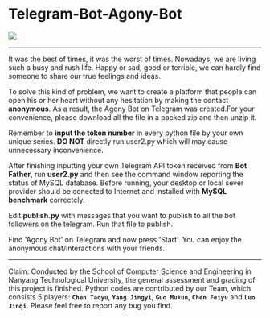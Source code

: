 # Telegram-Bot-Agony-Bot
![](https://upload.wikimedia.org/wikipedia/en/thumb/c/c6/Nanyang_Technological_University.svg/320px-Nanyang_Technological_University.svg.png)
***
It was the best of times, it was the worst of times. Nowadays, we are living such a busy and rush life. Happy or sad, good or terrible, we can hardly find someone to share our true feelings and ideas. 

To solve this kind of problem, we want to create a platform that people can open his or her heart without any hesitation by making the contact **anonymous**. As a result, the Agony Bot on Telegram was created.For your convenience, please download all the file in a packed zip and then unzip it. 

Remember to **input the token number** in every python file by your own unique series. **__DO NOT__** directly run user2.py which will may cause unnecessary inconvenience.

After finishing inputting your own Telegram API token received from **Bot Father**, run **user2.py** and then see the command window reporting the status of MySQL database. Before running, your desktop or local sever provider should be conected to Internet and installed with **MySQL benchmark** correctcly. 

Edit **publish.py** with messages that you want to publish to all the bot followers on the telegram. Run that file to publish.

Find 'Agony Bot' on Telegram and now press 'Start'. You can enjoy the anonymous chat/interactions with your friends.
***
Claim: Conducted by the School of Computer Science and Engineering in Nanyang Technological University, the general assessment and grading of this project is finished. Python codes are contributed by our Team, which consists 5 players: **`Chen Taoyu`**, **`Yang Jingyi`**, **`Guo Mukun`**, **`Chen Feiyu`** and **`Luo Jinqi`**. Please feel free to report any bug you find. 


